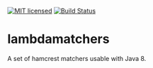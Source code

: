 [![MIT licensed](https://img.shields.io/badge/license-MIT-blue.svg)](https://raw.githubusercontent.com/csoroiu/lambdamatchers/master/LICENSE)
[![Build Status](https://travis-ci.org/csoroiu/lambdamatchers.svg?branch=master)](https://travis-ci.org/csoroiu/lambdamatchers)

# lambdamatchers
A set of hamcrest matchers usable with Java 8.
